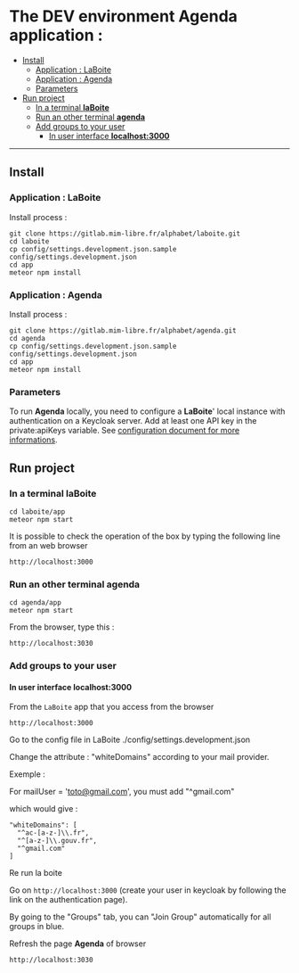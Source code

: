 # The DEV environment **Agenda** application :

- [Install](#install)
  - [Application : LaBoite](#application-laboite)
  - [Application : Agenda](#application-agenda)
  - [Parameters](#parameters)
- [Run project](#run-project)
  - [In a terminal **laBoite**](#in-a-terminal-laboite)
  - [Run an other terminal **agenda**](#run-an-other-terminal-agenda)
  - [Add groups to your user](#add-groups-to-your-user)
    - [In user interface **localhost:3000**](#in-user-interface-localhost3000)

---

## Install

### Application : LaBoite

Install process :

```
git clone https://gitlab.mim-libre.fr/alphabet/laboite.git
cd laboite
cp config/settings.development.json.sample config/settings.development.json
cd app
meteor npm install
```

### Application : Agenda

Install process :

```
git clone https://gitlab.mim-libre.fr/alphabet/agenda.git
cd agenda
cp config/settings.development.json.sample config/settings.development.json
cd app
meteor npm install
```

### Parameters

To run **Agenda** locally, you need to configure a **LaBoite**' local instance with authentication on a Keycloak server. Add at least one API key in the private:apiKeys variable. See [configuration document for more informations](config/README.md).

## Run project

### In a terminal **laBoite**

```
cd laboite/app
meteor npm start
```

It is possible to check the operation of the box by typing the following line from an web browser

```
http://localhost:3000
```

### Run an other terminal **agenda**

```
cd agenda/app
meteor npm start
```

From the browser, type this :

```
http://localhost:3030
```

### Add groups to your user

#### In user interface **localhost:3000**

From the `LaBoite` app that you access from the browser

```
http://localhost:3000
```

Go to the config file in LaBoite ./config/settings.development.json

Change the attribute : "whiteDomains" according to your mail provider.

Exemple :

For mailUser = 'toto@gmail.com', you must add "^gmail.com"

which would give :

    "whiteDomains": [
      "^ac-[a-z-]\\.fr",
      "^[a-z-]\\.gouv.fr",
      "^gmail.com"
    ]

Re run la boite

Go on `http://localhost:3000` (create your user in keycloak by following the link on the authentication page).

By going to the "Groups" tab, you can "Join Group" automatically for all groups in blue.

Refresh the page **Agenda** of browser

```
http://localhost:3030
```
